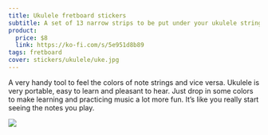 ```yaml
---
title: Ukulele fretboard stickers
subtitle: A set of 13 narrow strips to be put under your ukulele strings plus a set of 12 circular notes for the side of it’s neck
product:
  price: $8
  link: https://ko-fi.com/s/5e951d8b89
tags: fretboard
cover: stickers/ukulele/uke.jpg
---
```


A very handy tool to feel the colors of note strings and vice versa. Ukulele is very portable, easy to learn and pleasant to hear. Just drop in some colors to make learning and practicing music a lot more fun. It’s like you really start seeing the notes you play.

<img src="/media/stickers/ukulele/side.jpg">